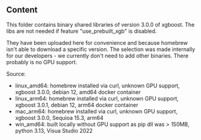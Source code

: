 ## Content
This folder contains binary shared libraries of version 3.0.0 of xgboost.
The libs are not needed if feature "use_prebuilt_xgb" is disabled.

They have been uploaded here for convenience and because homebrew isn't able to download a specific version. 
The selection was made internally for our developers - we currently don't need to add other binaries. There probably is no GPU support.

Source:
- linux_amd64: homebrew installed via curl, unknown GPU support, xgboost 3.0.0, debian 12, amd64 docker container
- linux_arm64: homebrew installed via curl, unknown GPU support, xgboost 3.0.1, debian 12, arm64 docker container
- mac_arm64: homebrew installed via curl, unknown GPU support, xgboost 3.0.0, Sequioa 15.3, arm64
- win_amd64: built locally without GPU support as pip dll was > 150MB, python 3.13, Visua Studio 2022

